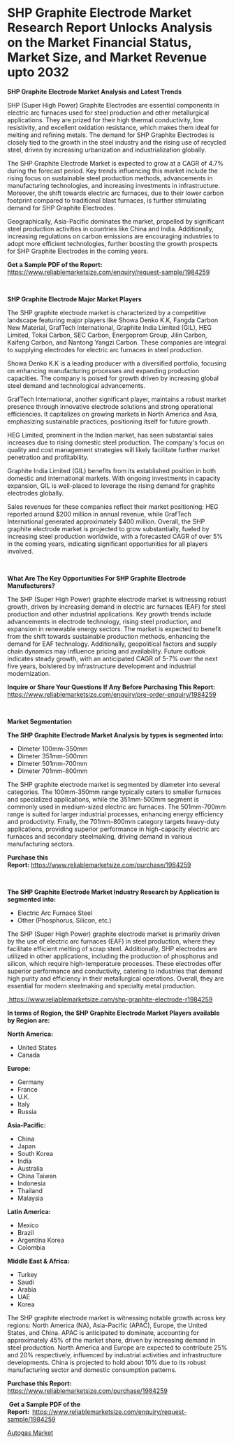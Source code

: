 <p><h1>SHP Graphite Electrode Market Research Report Unlocks Analysis on the Market Financial Status, Market Size, and Market Revenue upto 2032</h1></p><p><strong>SHP Graphite Electrode Market Analysis and Latest Trends</strong></p>
<p><p>SHP (Super High Power) Graphite Electrodes are essential components in electric arc furnaces used for steel production and other metallurgical applications. They are prized for their high thermal conductivity, low resistivity, and excellent oxidation resistance, which makes them ideal for melting and refining metals. The demand for SHP Graphite Electrodes is closely tied to the growth in the steel industry and the rising use of recycled steel, driven by increasing urbanization and industrialization globally.</p><p>The SHP Graphite Electrode Market is expected to grow at a CAGR of 4.7% during the forecast period. Key trends influencing this market include the rising focus on sustainable steel production methods, advancements in manufacturing technologies, and increasing investments in infrastructure. Moreover, the shift towards electric arc furnaces, due to their lower carbon footprint compared to traditional blast furnaces, is further stimulating demand for SHP Graphite Electrodes. </p><p>Geographically, Asia-Pacific dominates the market, propelled by significant steel production activities in countries like China and India. Additionally, increasing regulations on carbon emissions are encouraging industries to adopt more efficient technologies, further boosting the growth prospects for SHP Graphite Electrodes in the coming years.</p></p>
<p><strong>Get a Sample PDF of the Report:&nbsp;</strong> <a href="https://www.reliablemarketsize.com/enquiry/request-sample/1984259?utm_campaign=2457&utm_medium=2&utm_source=Github&utm_content=ia&utm_term=01042025&utm_id=shp-graphite-electrode">https://www.reliablemarketsize.com/enquiry/request-sample/1984259</a></p>
<p>&nbsp;</p>
<p><strong>SHP Graphite Electrode Major Market Players</strong></p>
<p><p>The SHP graphite electrode market is characterized by a competitive landscape featuring major players like Showa Denko K.K, Fangda Carbon New Material, GrafTech International, Graphite India Limited (GIL), HEG Limited, Tokai Carbon, SEC Carbon, Energoprom Group, Jilin Carbon, Kaifeng Carbon, and Nantong Yangzi Carbon. These companies are integral to supplying electrodes for electric arc furnaces in steel production.</p><p>Showa Denko K.K is a leading producer with a diversified portfolio, focusing on enhancing manufacturing processes and expanding production capacities. The company is poised for growth driven by increasing global steel demand and technological advancements.</p><p>GrafTech International, another significant player, maintains a robust market presence through innovative electrode solutions and strong operational efficiencies. It capitalizes on growing markets in North America and Asia, emphasizing sustainable practices, positioning itself for future growth.</p><p>HEG Limited, prominent in the Indian market, has seen substantial sales increases due to rising domestic steel production. The company's focus on quality and cost management strategies will likely facilitate further market penetration and profitability.</p><p>Graphite India Limited (GIL) benefits from its established position in both domestic and international markets. With ongoing investments in capacity expansion, GIL is well-placed to leverage the rising demand for graphite electrodes globally.</p><p>Sales revenues for these companies reflect their market positioning: HEG reported around $200 million in annual revenue, while GrafTech International generated approximately $400 million. Overall, the SHP graphite electrode market is projected to grow substantially, fueled by increasing steel production worldwide, with a forecasted CAGR of over 5% in the coming years, indicating significant opportunities for all players involved.</p></p>
<p>&nbsp;</p>
<p><strong>What Are The Key Opportunities For SHP Graphite Electrode Manufacturers?</strong></p>
<p><p>The SHP (Super High Power) graphite electrode market is witnessing robust growth, driven by increasing demand in electric arc furnaces (EAF) for steel production and other industrial applications. Key growth trends include advancements in electrode technology, rising steel production, and expansion in renewable energy sectors. The market is expected to benefit from the shift towards sustainable production methods, enhancing the demand for EAF technology. Additionally, geopolitical factors and supply chain dynamics may influence pricing and availability. Future outlook indicates steady growth, with an anticipated CAGR of 5-7% over the next five years, bolstered by infrastructure development and industrial modernization.</p></p>
<p><strong>Inquire or Share Your Questions If Any Before Purchasing This Report:</strong> <a href="https://www.reliablemarketsize.com/enquiry/pre-order-enquiry/1984259?utm_campaign=2457&utm_medium=2&utm_source=Github&utm_content=ia&utm_term=01042025&utm_id=shp-graphite-electrode">https://www.reliablemarketsize.com/enquiry/pre-order-enquiry/1984259</a></p>
<p>&nbsp;</p>
<p><strong>Market Segmentation</strong></p>
<p><strong>The SHP Graphite Electrode Market Analysis by types is segmented into:</strong></p>
<p><ul><li>Dimeter 100mm-350mm</li><li>Dimeter 351mm-500mm</li><li>Dimeter 501mm-700mm</li><li>Dimeter 701mm-800mm</li></ul></p>
<p><p>The SHP graphite electrode market is segmented by diameter into several categories. The 100mm-350mm range typically caters to smaller furnaces and specialized applications, while the 351mm-500mm segment is commonly used in medium-sized electric arc furnaces. The 501mm-700mm range is suited for larger industrial processes, enhancing energy efficiency and productivity. Finally, the 701mm-800mm category targets heavy-duty applications, providing superior performance in high-capacity electric arc furnaces and secondary steelmaking, driving demand in various manufacturing sectors.</p></p>
<p><strong>Purchase this Report:&nbsp;</strong><a href="https://www.reliablemarketsize.com/purchase/1984259?utm_campaign=2457&utm_medium=2&utm_source=Github&utm_content=ia&utm_term=01042025&utm_id=shp-graphite-electrode">https://www.reliablemarketsize.com/purchase/1984259</a></p>
<p>&nbsp;</p>
<p><strong>The SHP Graphite Electrode Market Industry Research by Application is segmented into:</strong></p>
<p><ul><li>Electric Arc Furnace Steel</li><li>Other (Phosphorus, Silicon, etc.)</li></ul></p>
<p><p>The SHP (Super High Power) graphite electrode market is primarily driven by the use of electric arc furnaces (EAF) in steel production, where they facilitate efficient melting of scrap steel. Additionally, SHP electrodes are utilized in other applications, including the production of phosphorus and silicon, which require high-temperature processes. These electrodes offer superior performance and conductivity, catering to industries that demand high purity and efficiency in their metallurgical operations. Overall, they are essential for modern steelmaking and specialty metal production.</p></p>
<p><a href="https://www.reliablemarketsize.com/shp-graphite-electrode-r1984259?utm_campaign=2457&utm_medium=2&utm_source=Github&utm_content=ia&utm_term=01042025&utm_id=shp-graphite-electrode">&nbsp;https://www.reliablemarketsize.com/shp-graphite-electrode-r1984259</a></p>
<p><strong>In terms of Region, the SHP Graphite Electrode Market Players available by Region are:</strong></p>
<p>
    <p> <strong> North America: </strong>
        <ul>
            <li>United States</li>
            <li>Canada</li>
        </ul>
        </p> 
    <p> <strong> Europe: </strong>
        <ul>
            <li>Germany</li>
            <li>France</li>
            <li>U.K.</li>
            <li>Italy</li>
            <li>Russia</li>
        </ul>
        </p> 
    <p> <strong> Asia-Pacific: </strong>
        <ul>
            <li>China</li>
            <li>Japan</li>
            <li>South Korea</li>
            <li>India</li>
            <li>Australia</li>
            <li>China Taiwan</li>
            <li>Indonesia</li>
            <li>Thailand</li>
            <li>Malaysia</li>
        </ul>
        </p> 
    <p> <strong> Latin America: </strong>
        <ul>
            <li>Mexico</li>
            <li>Brazil</li>
            <li>Argentina Korea</li>
            <li>Colombia</li>
        </ul>
        </p> 
    <p> <strong> Middle East & Africa: </strong>
        <ul>
            <li>Turkey</li>
            <li>Saudi</li>
            <li>Arabia</li>
            <li>UAE</li>
            <li>Korea</li>
        </ul>
    </p>
    </p>
<p><p>The SHP graphite electrode market is witnessing notable growth across key regions: North America (NA), Asia-Pacific (APAC), Europe, the United States, and China. APAC is anticipated to dominate, accounting for approximately 45% of the market share, driven by increasing demand in steel production. North America and Europe are expected to contribute 25% and 20% respectively, influenced by industrial activities and infrastructure developments. China is projected to hold about 10% due to its robust manufacturing sector and domestic consumption patterns.</p></p>
<p><strong>Purchase this Report: </strong><a href="https://www.reliablemarketsize.com/purchase/1984259?utm_campaign=2457&utm_medium=2&utm_source=Github&utm_content=ia&utm_term=01042025&utm_id=shp-graphite-electrode">https://www.reliablemarketsize.com/purchase/1984259</a></p>
<p>&nbsp;<strong>Get a Sample PDF of the Report:&nbsp;&nbsp;</strong><a href="https://www.reliablemarketsize.com/enquiry/request-sample/1984259?utm_campaign=2457&utm_medium=2&utm_source=Github&utm_content=ia&utm_term=01042025&utm_id=shp-graphite-electrode">https://www.reliablemarketsize.com/enquiry/request-sample/1984259</a></p>
<p><strong></strong></p>
<p><p><a href="https://github.com/AngelaWalsh696/Market-Research-Report-List-2/blob/main/autogas-market.md?utm_campaign=2457&utm_medium=2&utm_source=Github&utm_content=ia&utm_term=01042025&utm_id=shp-graphite-electrode">Autogas Market</a></p></p>